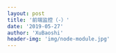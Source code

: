 ```yaml
---
layout: post
title: '前端监控（-）'
date: '2019-05-27'
author: 'XuBaoshi'
header-img: 'img/node-module.jpg'
---
```

